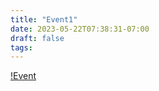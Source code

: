 ```yaml
---
title: "Event1"
date: 2023-05-22T07:38:31-07:00
draft: false
tags: 
---
```


[!Event](http://events.constantcontact.com/register/event?llr=h9ct87fbb&oeidk=a07ejt4zagc0f80734a)
